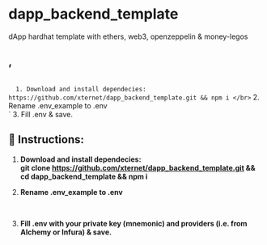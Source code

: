 # dapp_backend_template
dApp hardhat template with ethers, web3, openzeppelin &amp; money-legos

## , 
</br>`  1. Download and install dependecies: https://github.com/xternet/dapp_backend_template.git && npm i
</br>`  2. Rename .env_example to .env
</br>`  3. Fill .env & save.

## 📃 Instructions:
1. **Download and install dependecies:**
</br>**git clone https://github.com/xternet/dapp_backend_template.git && cd dapp_backend_template && npm i**

2. **Rename .env_example to .env**
</br>

3. **Fill .env with your private key (mnemonic) and providers (i.e. from Alchemy or Infura) & save.**
